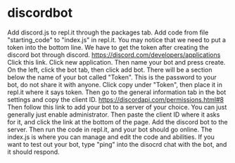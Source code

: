 # discordbot
Add discord.js to repl.it through the packages tab.
Add code from file "starting_code" to "index.js" in repl.it.
You may notice that we need to put a token into the bottom line.
We have to get the token after creating the discord bot through discord.
https://discord.com/developers/applications Click this link.
Click new application. Then name your bot and press create.
On the left, click the bot tab, then click add bot.
There will be a section below the name of your bot called "Token". This is the password to your bot, do not share it with anyone.
Click copy under "Token", then place it in repl.it where it says token. 
Then go to the general information tab in the bot settings and copy the client ID.
https://discordapi.com/permissions.html#8 Then follow this link to add your bot to a server of your choice. You can just generally just enable administrator. Then paste the client ID where it asks for it, and click the link at the bottom of the page. Add the discord bot to the server.
Then run the code in repl.it, and your bot should go online. The index.js is where you can manage and edit the code and abilities.
If you want to test out your bot, type "ping" into the disocrd chat with the bot, and it should respond.
